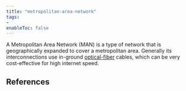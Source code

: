 ```yaml
---
title: "metropolitan-area-network"
tags:
- 
enableToc: false
---
```


A Metropolitan Area Network (MAN) is a type of network that is geographically expanded to cover a metropolitan area. Generally its interconnections use in-ground [optical-fiber](notes/optical-fiber.md) cables, which can be very cost-effective for high internet speed.

## References


